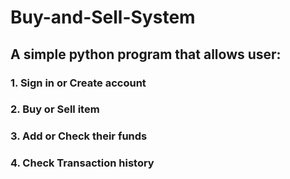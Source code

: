 # Buy-and-Sell-System
## A simple python program that allows user:
### 1. Sign in or Create account
### 2. Buy or Sell item
### 3. Add or Check their funds
### 4. Check Transaction history
